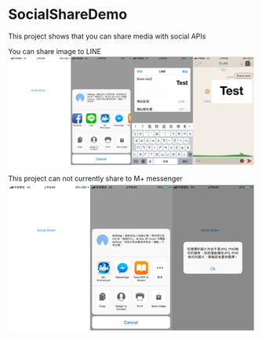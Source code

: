 # SocialShareDemo
This project shows that you can share media with social APIs

You can share image to LINE
![image](https://github.com/DannyYang/SocialShareDemo/blob/master/snapshot/share1.png)



This project can not currently share to M+ messenger
![image](https://github.com/DannyYang/SocialShareDemo/blob/master/snapshot/shareToMplus.png)

